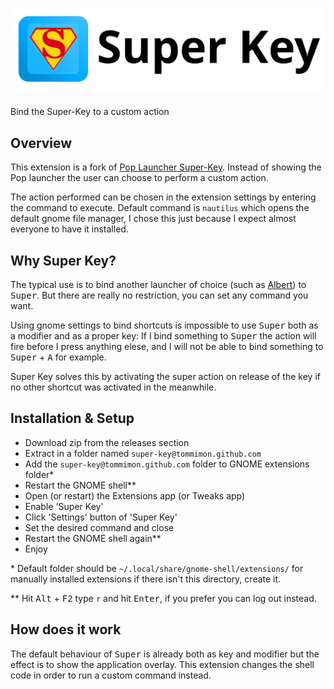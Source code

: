 # [![super-key-title][]][super-key-repo]

Bind the Super-Key to a custom action

## Overview

This extension is a fork of [Pop Launcher Super-Key](https://github.com/ManeLippert/pop-launcher-super-key). Instead of showing the Pop launcher the user
can choose to perform a custom action.

The action performed can be chosen in the extension settings by entering the command to execute.
Default command is `nautilus` which opens the default gnome file manager, I chose this just because I
expect almost everyone to have it installed.

## Why Super Key?

The typical use is to bind another launcher of choice (such as [Albert](https://github.com/albertlauncher/albert)) to <kbd>Super</kbd>.
But there are really no restriction, you can set any command you want.

Using gnome settings to bind shortcuts is impossible to use <kbd>Super</kbd> both as a modifier and as a proper key:
If I bind something to <kbd>Super</kbd> the action will fire before I press anything elese, and I will not be able
to bind something to <kbd>Super</kbd> + <kbd>A</kbd> for example.

Super Key solves this by activating the super action on release of the key if no other shortcut was activated
in the meanwhile.

## Installation & Setup

- Download zip from the releases section
- Extract in a folder named `super-key@tommimon.github.com`
- Add the `super-key@tommimon.github.com` folder to GNOME extensions folder*
- Restart the GNOME shell**
- Open (or restart) the Extensions app (or Tweaks app)
- Enable 'Super Key'
- Click 'Settings' button of 'Super Key'
- Set the desired command and close
- Restart the GNOME shell again**
- Enjoy

\* Default folder should be `~/.local/share/gnome-shell/extensions/` for manually installed extensions
if there isn't this directory, create it.

\** Hit <kbd>Alt</kbd> + <kbd>F2</kbd> type `r` and hit <kbd>Enter</kbd>, if you prefer
you can log out instead.

## How does it work

The default behaviour of <kbd>Super</kbd> is already both as key and modifier but the effect is to show the application
overlay. This extension changes the shell code in order to run a custom command instead.

[super-key-title]: https://github.com/Tommimon/super-key/blob/master/assets/title.png
[super-key-repo]: https://github.com/Tommimon/super-key
